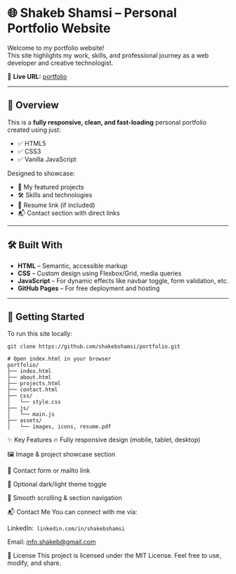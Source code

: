 # 🌐 Shakeb Shamsi – Personal Portfolio Website

Welcome to my portfolio website!  
This site highlights my work, skills, and professional journey as a web developer and creative technologist.

🔗 **Live URL:** [portfolio](https://shakeb.onrender.com)

---

## 📌 Overview

This is a **fully responsive, clean, and fast-loading** personal portfolio created using just:

- ✅ HTML5
- ✅ CSS3
- ✅ Vanilla JavaScript

Designed to showcase:

- 💼 My featured projects
- 🛠️ Skills and technologies
- 📄 Resume link (if included)
- 📬 Contact section with direct links

---

## 🛠️ Built With

- **HTML** – Semantic, accessible markup  
- **CSS** – Custom design using Flexbox/Grid, media queries  
- **JavaScript** – For dynamic effects like navbar toggle, form validation, etc.  
- **GitHub Pages** – For free deployment and hosting

---

## 🚀 Getting Started

To run this site locally:

```
git clone https://github.com/shakebshamsi/portfolio.git
```
```
# Open index.html in your browser
portfolio/
├── index.html
├── about.html
├── projects.html
├── contact.html
├── css/
│   └── style.css
├── js/
│   └── main.js
├── assets/
│   └── images, icons, resume.pdf
```
✨ Key Features
🔥 Fully responsive design (mobile, tablet, desktop)

🖼️ Image & project showcase section

📧 Contact form or mailto link

🌙 Optional dark/light theme toggle

📍 Smooth scrolling & section navigation

📬 Contact Me
You can connect with me via:

LinkedIn:``` linkedin.com/in/shakebshamsi```

Email: info.shakeb@gmail.com

📝 License
This project is licensed under the MIT License.
Feel free to use, modify, and share.


